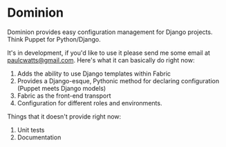 # Dominion

Dominion provides easy configuration management for Django projects. 
Think Puppet for Python/Django. 

It's in development, if you'd like to use it please send me some 
email at paulcwatts@gmail.com. Here's what it can basically do right now:

1. Adds the ability to use Django templates within Fabric
2. Provides a Django-esque, Pythonic method for declaring configuration (Puppet meets Django models)
3. Fabric as the front-end transport
4. Configuration for different roles and environments.

Things that it doesn't provide right now:

1. Unit tests
2. Documentation

